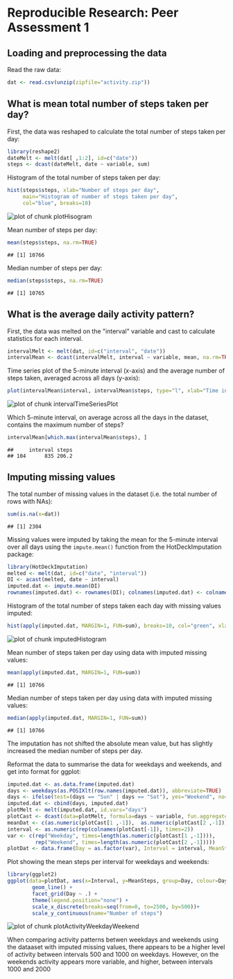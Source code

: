 # Reproducible Research: Peer Assessment 1

## Loading and preprocessing the data

Read the raw data:

```r
dat <- read.csv(unzip(zipfile="activity.zip"))
```

## What is mean total number of steps taken per day?

First, the data was reshaped to calculate the total number of steps taken per day:

```r
library(reshape2)
dateMelt <- melt(dat[ ,1:2], id=c("date"))
steps <- dcast(dateMelt, date ~ variable, sum)
```

Histogram of the total number of steps taken per day:

```r
hist(steps$steps, xlab="Number of steps per day",
     main="Histogram of number of steps taken per day",
     col="blue", breaks=10)
```

![plot of chunk plotHisogram](figure/plotHisogram.png) 

Mean number of steps per day:

```r
mean(steps$steps, na.rm=TRUE)
```

```
## [1] 10766
```
Median number of steps per day:

```r
median(steps$steps, na.rm=TRUE)
```

```
## [1] 10765
```

## What is the average daily activity pattern?

First, the data was melted on the "interval" variable and cast to calculate statistics for each interval. 

```r
intervalMelt <- melt(dat, id=c("interval", "date"))
intervalMean <- dcast(intervalMelt, interval ~ variable, mean, na.rm=TRUE)
```

Time series plot of the 5-minute interval (x-axis) and the average number of steps taken, averaged across all days (y-axis):

```r
plot(intervalMean$interval, intervalMean$steps, type="l", xlab="Time interval", ylab="Mean number of steps", col="red")
```

![plot of chunk intervalTimeSeriesPlot](figure/intervalTimeSeriesPlot.png) 

Which 5-minute interval, on average across all the days in the dataset, contains the maximum number of steps?

```r
intervalMean[which.max(intervalMean$steps), ]
```

```
##     interval steps
## 104      835 206.2
```

## Imputing missing values

The total number of missing values in the dataset (i.e. the total number of rows with NAs):

```r
sum(is.na(x=dat))
```

```
## [1] 2304
```

Missing values were imputed by taking the mean for the 5-minute interval over all days using the `impute.mean()` function from the HotDeckImputation package:


```r
library(HotDeckImputation)
melted <- melt(dat, id=c("date", "interval"))
DI <- acast(melted, date ~ interval)
imputed.dat <- impute.mean(DI)
rownames(imputed.dat) <- rownames(DI); colnames(imputed.dat) <- colnames(DI)
```


Histogram of the total number of steps taken each day with missing values imputed:

```r
hist(apply(imputed.dat, MARGIN=1, FUN=sum), breaks=10, col="green", xlab="Number of steps per day \n(NA values imputed)", main="Histogram of number of steps taken per day")
```

![plot of chunk imputedHistogram](figure/imputedHistogram.png) 

Mean number of steps taken per day using data with imputed missing values:

```r
mean(apply(imputed.dat, MARGIN=1, FUN=sum))
```

```
## [1] 10766
```

Median number of steps taken per day using data with imputed missing values:

```r
median(apply(imputed.dat, MARGIN=1, FUN=sum))
```

```
## [1] 10766
```

The imputation has not shifted the absolute mean value, but has slightly increased the median number of steps per day. 

Reformat the data to summarise the data for weekdays and weekends, and get into format for ggplot:

```r
imputed.dat <- as.data.frame(imputed.dat)
days <- weekdays(as.POSIXlt(row.names(imputed.dat)), abbreviate=TRUE)
days <- ifelse(test=(days == "Sun" | days == "Sat"), yes="Weekend", no="Weekday")
imputed.dat <- cbind(days, imputed.dat)
plotMelt <- melt(imputed.dat, id.vars="days")
plotCast <- dcast(data=plotMelt, formula=days ~ variable, fun.aggregate=mean)
meanDat <- c(as.numeric(plotCast[1 ,-1]),  as.numeric(plotCast[2 ,-1]))
interval <- as.numeric(rep(colnames(plotCast[-1]), times=2))
var <- c(rep("Weekday", times=length(as.numeric(plotCast[1 ,-1]))),
         rep("Weekend", times=length(as.numeric(plotCast[2 ,-1]))))
plotDat <- data.frame(Day = as.factor(var), Interval = interval, MeanSteps = meanDat)
```

Plot showing the mean steps per interval for weekdays and weekends:

```r
library(ggplot2)
ggplot(data=plotDat, aes(x=Interval, y=MeanSteps, group=Day, colour=Day)) + 
        geom_line() +
        facet_grid(Day ~ .) +
        theme(legend.position="none") +
        scale_x_discrete(breaks=seq(from=0, to=2500, by=500))+
        scale_y_continuous(name="Number of steps")
```

![plot of chunk plotActivityWeekdayWeekend](figure/plotActivityWeekdayWeekend.png) 

When comparing activity patterns betwen weekdays and weekends using the dataaset with imputed missing values, there appears to be a higher level of activity between intervals 500 and 1000 on weekdays. However, on the weekends activity appears more variable, and higher, between intervals 1000 and 2000
